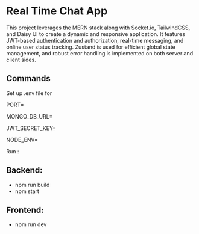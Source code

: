 
# Real Time Chat App

This project leverages the MERN stack along with Socket.io, TailwindCSS, and Daisy UI to create a dynamic and responsive application. It features JWT-based authentication and authorization, real-time messaging, and online user status tracking. Zustand is used for efficient global state management, and robust error handling is implemented on both server and client sides. 


## Commands
Set up .env file for 

PORT=

MONGO_DB_URL=

JWT_SECRET_KEY=

NODE_ENV=

Run : 

## Backend:

- npm run build
- npm start

## Frontend:

- npm run dev
